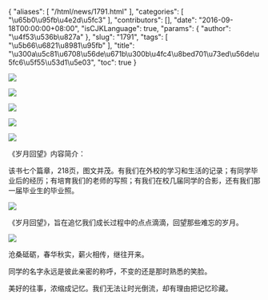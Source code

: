 {
    "aliases": [
        "/html/news/1791.html"
    ],
    "categories": [
        "\u65b0\u95fb\u4e2d\u5fc3"
    ],
    "contributors": [],
    "date": "2016-09-18T00:00:00+08:00",
    "isCJKLanguage": true,
    "params": {
        "author": "\u4f53\u536b\u827a"
    },
    "slug": "1791",
    "tags": [
        "\u5b66\u6821\u8981\u95fb"
    ],
    "title": "\u300a\u5c81\u6708\u56de\u671b\u300b\u4fc4\u8bed701\u73ed\u56de\u5fc6\u5f55\u53d1\u5e03",
    "toc": true
}

![](http://www.tfls.cn/images/160918/7-16091Q6452U49.jpg)




![](https://cdn.tfls.online/mirror/full/0967d774aa218509d30ebb79dda658da7ae3d50c.jpg)




![](http://www.tfls.cn/images/160918/7-16091Q6452WR.jpg)




![](https://cdn.tfls.online/mirror/full/1ec68994fedce78d46eb34569e4241e00953b11a.jpg)




![](https://cdn.tfls.online/mirror/full/ceca80e1732c19e90b460508790e177d788317d1.jpg)




《岁月回望》内容简介：  

该书七个篇章，218页，图文并茂。有我们在外校的学习和生活的记录；有同学毕业后的经历；有培育我们的老师的写照；有我们在校几届同学的合影，还有我们那一届毕业生的毕业照。  

![](https://cdn.tfls.online/mirror/full/8c4dd214429364940bc11990bbec37e84352f496.jpg)



《岁月回望》，旨在追忆我们成长过程中的点点滴滴，回望那些难忘的岁月。




  





![](https://cdn.tfls.online/mirror/full/cad4717b23865199c11a2d512ba361e2bcbb2490.jpg)







沧桑砥砺，春华秋实，薪火相传，继往开来。  

同学的名字永远是彼此亲密的称呼，不变的还是那时熟悉的笑脸。  

美好的往事，浓缩成记忆。我们无法让时光倒流，却有理由把记忆珍藏。




  






  









  





  


  






  





  



